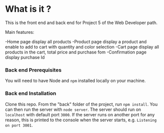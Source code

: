 # What is it ?

This is the front end and back end for Project 5 of the Web Developer path.

Main features:

 -Home page display all products
 -Product page display a product and enable to add to cart with quantity and color selection
 -Cart page display all products in the cart, total price and purchase fom
 -Confirmation page display purchase Id 


### Back end Prerequisites ###

You will need to have Node and `npm` installed locally on your machine.

### Back end Installation ###

Clone this repo. From the "back" folder of the project, run `npm install`. You 
can then run the server with `node server`. 
The server should run on `localhost` with default port `3000`. If the
server runs on another port for any reason, this is printed to the
console when the server starts, e.g. `Listening on port 3001`.
